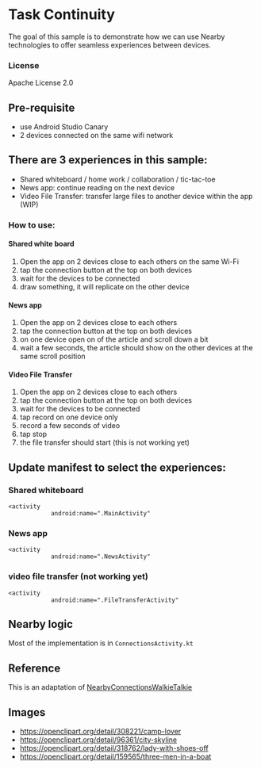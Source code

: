 # Task Continuity

The goal of this sample is to demonstrate how we can use Nearby technologies 
to offer seamless experiences between devices.


### License
Apache License 2.0

## Pre-requisite
 * use Android Studio Canary
 * 2 devices connected on the same wifi network


## There are 3 experiences in this sample:
 * Shared whiteboard / home work / collaboration / tic-tac-toe
 * News app: continue reading on the next device
 * Video File Transfer: transfer large files to another device within the app (WIP)


### How to use:
#### Shared white board
1. Open the app on 2 devices close to each others on the same Wi-Fi
2. tap the connection button at the top on both devices
3. wait for the devices to be connected
4. draw something, it will replicate on the other device

#### News app
1. Open the app on 2 devices close to each others
2. tap the connection button at the top on both devices
3. on one device open on of the article and scroll down a bit
4. wait a few seconds, the article should show on the other devices at the same scroll position

#### Video File Transfer
1. Open the app on 2 devices close to each others
2. tap the connection button at the top on both devices
3. wait for the devices to be connected
4. tap record on one device only
5. record a few seconds of video
6. tap stop
7. the file transfer should start (this is not working yet)



## Update manifest to select the experiences:
### Shared whiteboard
```
<activity
            android:name=".MainActivity"
```

### News app
```
<activity
            android:name=".NewsActivity"
```

### video file transfer (not working yet)
```
<activity
            android:name=".FileTransferActivity"
```


## Nearby logic
Most of the implementation is in `ConnectionsActivity.kt`

## Reference
This is an adaptation of [NearbyConnectionsWalkieTalkie](https://github.com/android/connectivity-samples/tree/main/NearbyConnectionsWalkieTalkie)

## Images
- https://openclipart.org/detail/308221/camp-lover
- https://openclipart.org/detail/96361/city-skyline
- https://openclipart.org/detail/318762/lady-with-shoes-off
- https://openclipart.org/detail/159565/three-men-in-a-boat